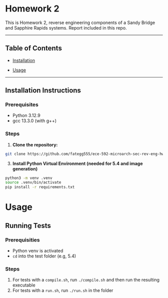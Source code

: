 

# Homework 2
This is Homework 2, reverse engineering components of a Sandy Bridge and Sapphire Rapids systems. Report included in this repo.

---

## Table of Contents

-  [Installation](#installation-instructions)

-  [Usage](#usage)

--- 

## Installation Instructions
  

### Prerequisites

- Python 3.12.9
- gcc 13.3.0 (with g++)

### Steps

1.  **Clone the repository:**

```bash
git clone https://github.com/fategg555/ece-592-microarch-sec-rev-eng-hw2.git
```
3. **Install Python Virtual Environment (needed for 5.4 and image generation)**
```bash
python3 -m venv .venv
source .venv/bin/activate
pip install -r requirements.txt
```

# Usage
## Running Tests
### Prerequisities
- Python venv is activated
- `cd` into the test folder (e.g, 5.4)
### Steps
1. For tests with a `compile.sh`, run `./compile.sh` and then run the resulting executable
2. For tests with a `run.sh`, run `./run.sh` in the folder


